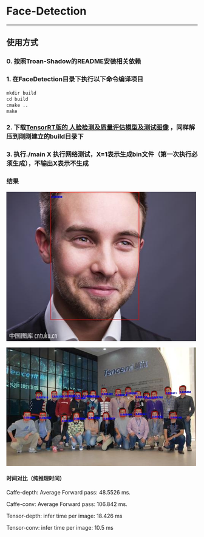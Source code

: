 # Face-Detection
____________

## 使用方式

### 0. 按照Troan-Shadow的README安装相关依赖

### 1. 在FaceDetection目录下执行以下命令编译项目

```Shell
mkdir build
cd build
cmake ..
make
```

### 2. 下载[TensorRT版的 人脸检测及质量评估模型及测试图像](http://pbv7wun2s.bkt.clouddn.com/tron_fd_quality_models_testimgs.zip) ，同样解压到刚刚建立的build目录下


### 3. 执行./main X 执行网络测试，X=1表示生成bin文件（第一次执行必须生成），不输出X表示不生成


### 结果

![face](results/face-2.jpg)

![mutiface](results/muti-face-2.jpg)

#### 时间对比（纯推理时间）

Caffe-depth:
Average Forward pass: 48.5526 ms.

Caffe-conv:
Average Forward pass: 106.842 ms.

Tensor-depth:
infer time per image: 18.426 ms

Tensor-conv:
infer time per image: 10.5 ms




